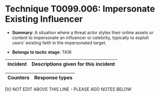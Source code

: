 # Technique T0099.006: Impersonate Existing Influencer

* **Summary**: A situation where a threat actor styles their online assets or content to impersonate an influencer or celebrity, typically to exploit users’ existing faith in the impersonated target.

* **Belongs to tactic stage**: TA16


| Incident | Descriptions given for this incident |
| -------- | -------------------- |



| Counters | Response types |
| -------- | -------------- |


DO NOT EDIT ABOVE THIS LINE - PLEASE ADD NOTES BELOW